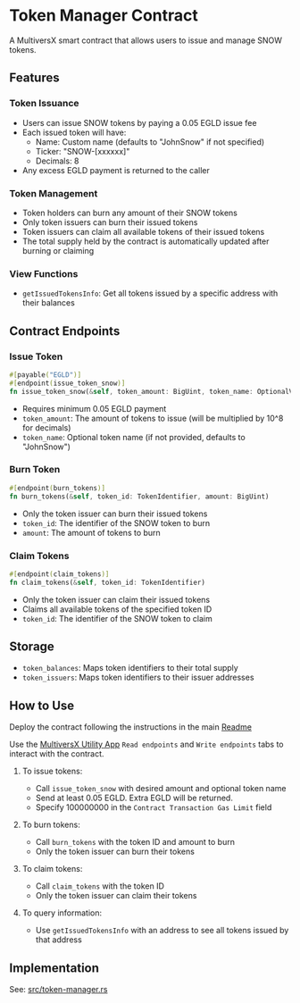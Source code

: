 # Token Manager Contract

A MultiversX smart contract that allows users to issue and manage SNOW tokens.

## Features

### Token Issuance

- Users can issue SNOW tokens by paying a 0.05 EGLD issue fee
- Each issued token will have:
  - Name: Custom name (defaults to "JohnSnow" if not specified)
  - Ticker: "SNOW-[xxxxxx]"
  - Decimals: 8
- Any excess EGLD payment is returned to the caller

### Token Management

- Token holders can burn any amount of their SNOW tokens
- Only token issuers can burn their issued tokens
- Token issuers can claim all available tokens of their issued tokens
- The total supply held by the contract is automatically updated after burning or claiming

### View Functions

- `getIssuedTokensInfo`: Get all tokens issued by a specific address with their balances

## Contract Endpoints

### Issue Token

```rust
#[payable("EGLD")]
#[endpoint(issue_token_snow)]
fn issue_token_snow(&self, token_amount: BigUint, token_name: OptionalValue<ManagedBuffer>)
```

- Requires minimum 0.05 EGLD payment
- `token_amount`: The amount of tokens to issue (will be multiplied by 10^8 for decimals)
- `token_name`: Optional token name (if not provided, defaults to "JohnSnow")

### Burn Token

```rust
#[endpoint(burn_tokens)]
fn burn_tokens(&self, token_id: TokenIdentifier, amount: BigUint)
```

- Only the token issuer can burn their issued tokens
- `token_id`: The identifier of the SNOW token to burn
- `amount`: The amount of tokens to burn

### Claim Tokens

```rust
#[endpoint(claim_tokens)]
fn claim_tokens(&self, token_id: TokenIdentifier)
```

- Only the token issuer can claim their issued tokens
- Claims all available tokens of the specified token ID
- `token_id`: The identifier of the SNOW token to claim

## Storage

- `token_balances`: Maps token identifiers to their total supply
- `token_issuers`: Maps token identifiers to their issuer addresses

## How to Use

Deploy the contract following the instructions in the main [Readme](../README.md#deploying-and-testing-contracts)

Use the [MultiversX Utility App](https://utils.multiversx.com/) `Read endpoints` and `Write endpoints` tabs to interact with the contract.

1. To issue tokens:
   - Call `issue_token_snow` with desired amount and optional token name
   - Send at least 0.05 EGLD. Extra EGLD will be returned.
   - Specify 100000000 in the `Contract Transaction Gas Limit` field

2. To burn tokens:
   - Call `burn_tokens` with the token ID and amount to burn
   - Only the token issuer can burn their tokens

3. To claim tokens:
   - Call `claim_tokens` with the token ID
   - Only the token issuer can claim their tokens

4. To query information:
   - Use `getIssuedTokensInfo` with an address to see all tokens issued by that address

## Implementation

See: [src/token-manager.rs](src/token-manager.rs)
